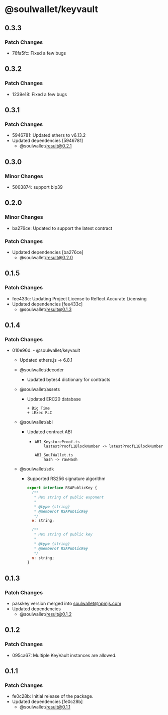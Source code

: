 # @soulwallet/keyvault

## 0.3.3

### Patch Changes

- 76fa5fc: Fixed a few bugs

## 0.3.2

### Patch Changes

- 1239e18: Fixed a few bugs

## 0.3.1

### Patch Changes

- 5946781: Updated ethers to v6.13.2
- Updated dependencies [5946781]
  - @soulwallet/result@0.2.1

## 0.3.0

### Minor Changes

- 5003874: support bip39

## 0.2.0

### Minor Changes

- ba276ce: Updated to support the latest contract

### Patch Changes

- Updated dependencies [ba276ce]
  - @soulwallet/result@0.2.0

## 0.1.5

### Patch Changes

- fee433c: Updating Project License to Reflect Accurate Licensing
- Updated dependencies [fee433c]
  - @soulwallet/result@0.1.3

## 0.1.4

### Patch Changes

- 010e96d: - @soulwallet/keyvault

  - Updated ethers.js -> 6.8.1

  - @soulwallet/decoder

    - Updated bytes4 dictionary for contracts

  - @soulwallet/assets

    - Updated ERC20 database

      ```shell
      + Big Time
      + iExec RLC
      ```

  - @soulwallet/abi

    - Updated contract ABI

      - ```
        ABI_KeystoreProof.ts
        	lastestProofL1BlockNumber -> latestProofL1BlockNumber

        ABI_SoulWallet.ts
        	hash -> rawHash
        ```

  - @soulwallet/sdk

    - Supported RS256 signature algorithm

      ```js
      export interface RSAPublicKey {
        /**
         * Hex string of public exponent
         *
         * @type {string}
         * @memberof RSAPublicKey
         */
        e: string;

        /**
         * Hex string of public key
         *
         * @type {string}
         * @memberof RSAPublicKey
         */
        n: string;
      }
      ```

## 0.1.3

### Patch Changes

- passkey version merged into soulwallet@npmjs.com
- Updated dependencies
  - @soulwallet/result@0.1.2

## 0.1.2

### Patch Changes

- 095ca67: Multiple KeyVault instances are allowed.

## 0.1.1

### Patch Changes

- fe0c28b: Initial release of the package.
- Updated dependencies [fe0c28b]
  - @soulwallet/result@0.1.1

